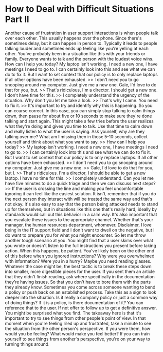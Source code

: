 # How to Deal with Difficult Situations Part II

Another cause of frustration in user support interactions is when people talk over each other. This usually happens over the phone. Since there's sometimes delay, but it can happen in person to. Typically it leads to people talking louder and sometimes ends up feeling like you're yelling at each other. You've probably been in a situation like this with your friends or family. Everyone wants to talk and the person with the loudest voice wins. How can I help you today? My laptop isn't working. I need a new one, I have meetings I need to go to. I can certainly look into this and see what we can do to fix it. But I want to set context that our policy is to only replace laptops if all other options have been exhausted. >> I don't need you to go snooping around my computer. Just give me a new one. Gale, I'd love to do that for you, but. >> That's ridiculous, I'm a director. I should get a new one. I don't have time for this. >> I completely understand the urgency of the situation. Why don't you let me take a look. >> That's why I came. You need to fix it. >> It's important to try and identify why this is happening. So you can course correct. In this case, you can simply stop talking to calm things down, then pause for about five or 10 seconds to make sure they're done talking and start again. This might take a few tries before the user realizes what they're doing and gives you time to talk. Use that time to calm down and really listen to what the user is saying. Ask yourself, why are they talking over me? What am I missing then in those 5-10 seconds, collect yourself and think about what you want to say. >> How can I help you today? >> My laptop isn't working. I need a new one, I have meetings I need to go to. >> I can certainly look into this and see what we can do to fix it. But I want to set context that our policy is to only replace laptops. If all other options have been exhausted. >> I don't need you to go snooping around my computer. Just give me a new one. >> Gale, I'd love to do that for you, but I. >> That's ridiculous. I'm a director, I should be able to get a new laptop. I have no time for this. >> I completely understand. Can you let me have five minutes to do a quick triage and then we can discuss next steps? >> If the user is crossing the line and making you feel uncomfortable ignoring it can feel like the easiest solution. It isn't, remember that if you do the next person they interact with will be treated the same way and that's not okay. It's also easy to say that the person being attacked needs to stand up for themselves, but in situations like this one that's really hard, ideally by standards would call out this behavior in a calm way. It's also important that you escalate these issues to the appropriate channel. Whether that's your manager, the human resources department, whomever. Disclaimer, I love being in the IT support field and I don't want to dwell on the negative, but I do want to prepare you for what you might encounter. So let me throw another tough scenario at you. You might find that a user skims over what you wrote or doesn't listen to the full instructions you present before taking action. When this happens, be patient. You've likely been on the other end of this before when you ignored instructions? Why were you overwhelmed with information? Were you in a hurry? Maybe you need reading glasses. Whatever the case might be, the best tactic is to break these steps down into smaller, more digestible pieces for the user. If you sent them an article that they didn't finish reading, ask where specifically in the documentation they're having issues. So that you don't have to bore them with the parts they already know. Sometimes you come across someone wanting to bend a policy or push back on an established process. Take this as a sign to look deeper into the situation. Is it really a company policy or just a common way of doing things? If it is a policy, is there documentation of it? You can reference that to the user. If not offer to follow up to get a definitive answer. You might be surprised what you find. The takeaway here is that it's important to try to see things from other people's point of view. In that moment when you're feeling riled up and frustrated, take a minute to see the situation from the other person's perspective. If you were them, how would you be feeling? What would make you feel better? If you can train yourself to see things from another's perspective, you're on your way to turning things around.

​
